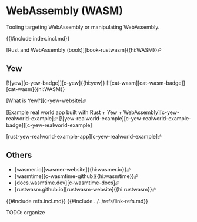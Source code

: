 # WebAssembly (WASM)

Tooling targeting WebAssembly or manipulating WebAssembly.

{{#include index.incl.md}}

[Rust and WebAssembly (book)][book-rustwasm]{{hi:WASM}}⮳

## Yew

[![yew][c-yew-badge]][c-yew]{{hi:yew}}  [![cat-wasm][cat-wasm-badge]][cat-wasm]{{hi:WASM}}

[What is Yew?][c-yew-website]⮳

[Example real world app built with Rust + Yew + WebAssembly][c-yew-realworld-example]⮳  [![yew-realworld-example][c-yew-realworld-example-badge]][c-yew-realworld-example]

[rust-yew-realworld-example-app][c-yew-realworld-example]⮳

## Others

- [wasmer.io][wasmer-website]{{hi:wasmer.io}}⮳
- [wasmtime][c-wasmtime-github]{{hi:wasmtime}}⮳
- [docs.wasmtime.dev][c-wasmtime-docs]⮳
- [rustwasm.github.io][rustwasm-website]{{hi:rustwasm}}⮳

{{#include refs.incl.md}}
{{#include ../../refs/link-refs.md}}

<div class="hidden">
TODO: organize
</div>
